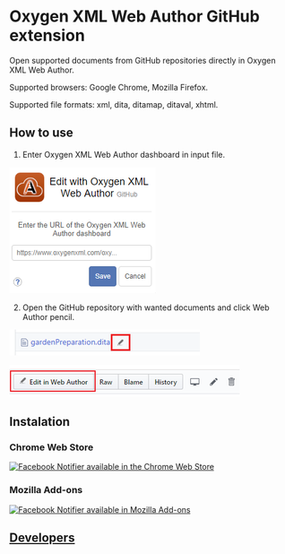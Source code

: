 # Oxygen XML Web Author GitHub extension

Open supported documents from GitHub repositories directly in Oxygen XML Web Author.

Supported browsers: Google Chrome, Mozilla Firefox.

Supported file formats: xml, dita, ditamap, ditaval, xhtml.

## How to use

1) Enter Oxygen XML Web Author dashboard in input file.

![Screenshot](docs/example.png)

2) Open the GitHub repository with wanted documents and click Web Author pencil.

![Screenshot](docs/example-1.png)

![Screenshot](docs/example-2.png)


## Instalation

### Chrome Web Store  
[![Facebook Notifier available in the Chrome Web Store](https://developer.chrome.com/webstore/images/ChromeWebStore_BadgeWBorder_v2_206x58.png)](#)

### Mozilla Add-ons
[![Facebook Notifier available in Mozilla Add-ons](https://addons.cdn.mozilla.net/static/img/addons-buttons/AMO-button_1.png)](#)


## [Developers](docs/DEV.md)



